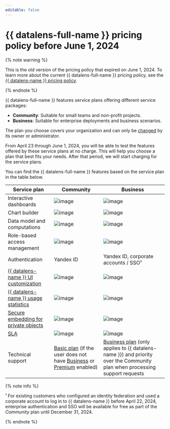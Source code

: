 ```yaml
---
editable: false
---
```


# {{ datalens-full-name }} pricing policy before June 1, 2024

{% note warning %}

This is the old version of the pricing policy that expired on June 1, 2024. To learn more about the current {{ datalens-full-name }} pricing policy, see the [{{ datalens-name }} pricing policy](../pricing.md).

{% endnote %}

{{ datalens-full-name }} features service plans offering different service packages:

* **Community**: Suitable for small teams and non-profit projects.
* **Business**: Suitable for enterprise deployments and business scenarios.

The plan you choose covers your organization and can only be [changed](../settings/service-plan.md#change-service-plan) by its owner or administrator.

From April 23 through June 1, 2024, you will be able to test the features offered by these service plans at no charge. This will help you choose a plan that best fits your needs. After that period, we will start charging for the service plans.

You can find the {{ datalens-full-name }} features based on the service plan in the table below.

| **Service plan** | **Community** | **Business** |
------------------ |---------------|---------------
| Interactive dashboards | ![image](../../_assets/common/yes.svg) | ![image](../../_assets/common/yes.svg) |
| Chart builder | ![image](../../_assets/common/yes.svg) | ![image](../../_assets/common/yes.svg) |
| Data model and computations | ![image](../../_assets/common/yes.svg) | ![image](../../_assets/common/yes.svg) |
| Role-based access management | ![image](../../_assets/common/yes.svg) | ![image](../../_assets/common/yes.svg) |
| Authentication | Yandex ID | Yandex ID, corporate accounts / SSO¹ |
| [{{ datalens-name }} UI customization](../settings/ui-customization.md) | ![image](../../_assets/common/no.svg) | ![image](../../_assets/common/yes.svg) |
| [{{ datalens-name }} usage statistics](../operations/connection/create-usage-tracking.md) | ![image](../../_assets/common/no.svg) | ![image](../../_assets/common/yes.svg) |
| [Secure embedding for private objects](../security/embedded-objects.md#private-embedding) | ![image](../../_assets/common/no.svg) | ![image](../../_assets/common/yes.svg) |
| [SLA](https://yandex.com/legal/cloud_sla_datalens) | ![image](../../_assets/common/no.svg) | ![image](../../_assets/common/yes.svg) |
| Technical support | [Basic plan](../../support/pricing.md#base) (if the user does not have [Business](../../support/pricing.md#business) or [Premium](../../support/pricing.md#premium) enabled) | [Business plan](../../support/pricing.md#business) (only applies to {{ datalens-name }}) and priority over the Community plan when processing support requests |

{% note info %}

¹ For existing customers who configured an identity federation and used a corporate account to log in to {{ datalens-name }} before April 22, 2024, enterprise authentication and SSO will be available for free as part of the _Community_ plan until December 31, 2024.

{% endnote %}
